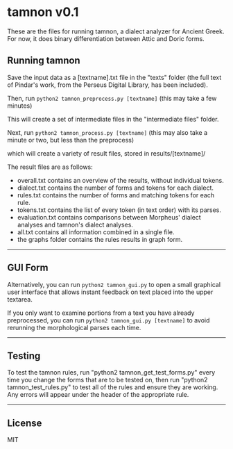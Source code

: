 # tamnon v0.1
These are the files for running tamnon, a dialect analyzer for Ancient Greek.
For now, it does binary differentiation between Attic and Doric forms.

## Running tamnon

Save the input data as a [textname].txt file in the "texts" folder (the full
text of Pindar's work, from the Perseus Digital Library, has been included).

Then, run
`python2 tamnon_preprocess.py [textname]` (this may take a few minutes)

This will create a set of intermediate files in the "intermediate files" folder.

Next, run `python2 tamnon_process.py [textname]` (this may also take a minute or two, but less than the preprocess)

which will create a variety of result files, stored in results/[textname]/

The result files are as follows:

- overall.txt contains an overview of the results, without individual tokens.
- dialect.txt contains the number of forms and tokens for each dialect.
- rules.txt contains the number of forms and matching tokens for each rule.
- tokens.txt contains the list of every token (in text order) with its parses.
- evaluation.txt contains comparisons between Morpheus' dialect analyses and
    tamnon's dialect analyses.
- all.txt contains all information combined in a single file.
- the graphs folder contains the rules results in graph form.

----
## GUI Form
Alternatively, you can run `python2 tamnon_gui.py`
to open a small graphical user interface that allows instant feedback on text
placed into the upper textarea.

If you only want to examine portions from a text you have already preprocessed,
you can run `python2 tamnon_gui.py [textname]`
to avoid rerunning the morphological parses each time.

--------

## Testing
To test the tamnon rules, run
"python2 tamnon_get_test_forms.py"
every time you change the forms that are to be tested on,
then run
"python2 tamnon_test_rules.py"
to test all of the rules and ensure they are working. Any errors will
appear under the header of the appropriate rule.

----

License
----

MIT
